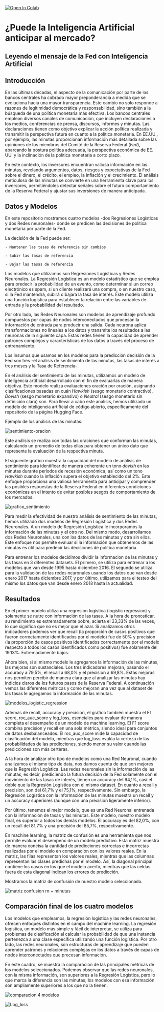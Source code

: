 <a target="_blank" href="https://colab.research.google.com/github/PabloOrazi/fed-sentiment-analysis/">
  <img src="https://colab.research.google.com/assets/colab-badge.svg" alt="Open In Colab"/>
</a>

# ¿Puede la Inteligencia Artificial anticipar al mercado?
## Leyendo el mensaje de la Fed con Inteligencia Artificial

## Introducción

En las últimas décadas, el aspecto de la comunicación por parte de los bancos centrales ha cobrado mayor preponderancia a medida que se evoluciona hacia una mayor transparencia. Este cambio no solo responde a razones de legitimidad democrática y responsabilidad, sino también a la búsqueda de una política monetaria más efectiva. Los bancos centrales emplean diversos canales de comunicación, que incluyen declaraciones a los medios, conferencias de prensa, discursos, informes y minutas. Las declaraciones tienen como objetivo explicar la acción política realizada y transmitir la perspectiva futura en cuanto a la política monetaria. En EE.UU., por ejemplo, las minutas proporcionan información más detallada sobre las opiniones de los miembros del Comité de la Reserva Federal (*Fed*), abarcando la postura política adecuada, la perspectiva económica de EE. UU. y la inclinación de la política monetaria a corto plazo.

En este contexto, los inversores encuentran valiosa información en las minutas, revelando argumentos, datos, riesgos y expectativas de la Fed sobre el dinero, el crédito, el empleo, la inflación y el crecimiento. El análisis meticuloso de las minutas se convierte en una herramienta clave para los inversores, permitiéndoles detectar señales sobre el futuro comportamiento de la Reserva Federal y ajustar sus inversiones de manera anticipada.

## Datos y Modelos

En este repositorio mostramos cuatro modelos -dos Regresiones Logísticas y dos Redes neuronales- donde se predicen las decisiones de política monetaria por parte de la Fed.

La decisión de la Fed puede ser:

    - Mantener las tasas de referencia sin cambios
   
    - Subir las tasas de referencia

    - Bajar las tasas de referencia


Los modelos que utilizamos son Regresiones Logísticas y Redes Neuronales. La Regresión Logística es un modelo estadístico que se emplea para predecir la probabilidad de un evento, como determinar si un correo electrónico es spam, si un cliente realizará una compra, o en nuestro caso, si la Fed mantendrá, subirá o bajará la tasa de interés. Este modelo utiliza una función logística para establecer la relación entre las variables de entrada y la probabilidad del resultado.

Por otro lado, las Redes Neuronales son modelos de aprendizaje profundo compuestos por capas de nodos interconectados que procesan la información de entrada para producir una salida. Cada neurona aplica transformaciones no lineales a los datos y transmite los resultados a las neuronas de la siguiente capa. Estas redes tienen la capacidad de aprender patrones complejos y características de los datos a través del proceso de entrenamiento.

Los insumos que usamos en los modelos para la predicción decisión de la Fed son tres -el análisis de sentimiento de las minutas, las tasas de interés a tres meses y la Tasa de Referencia-.  

En el análisis del sentimiento de las minutas, utilizamos un modelo de inteligencia artificial desarrollado con el fin de evaluarlas de manera objetiva. Este modelo realiza evaluaciones oración por oración, asignando clasificaciones basadas en cuán *Hawkish* (sesgo monetario contractivo), *Dovish* (sesgo monetario expansivo) o *Neutral* (sesgo monetario sin definición clara) son. Para llevar a cabo este análisis, hemos utilizado un modelo de inteligencia artificial de código abierto, específicamente del repositorio de la página Hugging Face.

Ejemplo de los análisis de las minutas:

![sentimiento-oracion](https://github.com/PabloOrazi/fed-sentiment-analysis/assets/44901407/a15edbb7-1f98-4254-85ef-a1a907bc6c0c)

Este análisis se realiza con todas las oraciones que conforman las minutas, calculando un promedio de todas ellas para obtener un único dato que represente la evaluación de la respectiva minuta.

El siguiente gráfico muestra la capacidad del modelo de análisis de sentimiento para identificar de manera coherente un tono *dovish* en las minutas durante períodos de recesión económica, así como un tono *Hawkish* cuando la inflación supera el objetivo establecido del 2%. Este enfoque proporciona una valiosa herramienta para anticipar y comprender las posibles respuestas de la Reserva Federal en diferentes condiciones económicas en el intento de evitar posibles sesgos de comportamiento de los mercados. 
                                                             
![grafico_sentimiento](https://github.com/PabloOrazi/fed-sentiment-analysis/assets/44901407/74b1eb85-8657-42f3-ad8b-d69ef1c7ba12)

Para medir la efectividad de nuestro análisis de sentimiento de las minutas, hemos utilizado dos modelos de Regresión Logística y dos Redes Neuronales. A un modelo de Regresión Logística le incorporamos la información de las minutas y el otro no. Del mismo modo, desarrollamos dos Redes Neuronales, una con los datos de las minutas y otra sin ellos. Este enfoque nos permite evaluar si la información que obtenemos de las minutas es útil para predecir las decisiones de política monetaria.

Para entrenar los modelos decidimos dividir la informacion de las minutas y las tasas en 3 diferentes datasets. El primero, se utiliza para entrenar a los modelos que van desde 1995 hasta diciembre 2016. El segundo se utiliza para la validación de las redes neuronales usando los datos que van desde enero 2017 hasta diciembre 2017, y por último,  utilizamos para el testeo del mismo los datos que van desde enero 2018 hasta la actualidad.

## Resultados

En el primer modelo utiliza una regresión logística (logistic regression) y solamente se nutre con información de las tasas. A la hora de pronosticar, su rendimiento es extremadamente pobre, acierta el 33,33% de las veces, lo que significa que no es mejor que el azar. Si analizamos otros indicadores podemos ver que recall (la proporción de casos positivos que fueron correctamente identificados por el modelo) fue de 50% y precision (la proporción de casos positivos identificados correctamente por el modelo respecto a todos los casos identificados como positivos) fue solamente del 19.13%. Extremadamente bajos. 

Ahora bien, si al mismo modelo le agregamos la información de las minutas, las mejoras son sustanciales. Los tres indicadores mejoran, pasando el accuracy a 79,5%, el recall a 68,0% y el precision a 69,8%. Estas mejoras nos permiten percibir de manera clara que al analizar las minutas hay indicios claros de los futuros pasos de la Reserva Federal. A continuación vemos las diferentes métricas y como mejoran una vez que al dataset de las tasas le agregamos la información de las minutas.  

![modelos_logistic_regression](https://github.com/PabloOrazi/fed-sentiment-analysis/assets/44901407/781c34cc-8247-4fee-baef-89f58b3b89b6)

Además de recall, accuracy y precision, el gráfico también muestra el F1 score, roc_auc_score y log_loss, esenciales para evaluar de manera completa el desempeño de un modelo de machine learning. El F1 score combina precision y recall en una sola métrica, siendo ideal para conjuntos de datos desbalanceados. El roc_auc_score mide la capacidad de clasificación del modelo, mientras que log_loss evalúa la certeza de las probabilidades de las predicciones, siendo menor su valor cuando las predicciones son más certeras.

A la hora de analizar otro tipo de modelos como una Red Neuronal, cuando analizamos el mismo tipo de data, nos damos cuenta de que son mejores que la Regresión Logística. Las redes neuronales sin la información de las minutas, es decir, prediciendo la futura decisión de la Fed solamente con el movimiento de las tasas de interés, tienen un accuracy del 64,1%, casi el doble que la Regresión Logística con el mismo dataset. En cuanto a recall y precision, son del 61,7% y el 75,1%, respectivamente. Sin embargo, la Regresión Logística con la información de las minutas muestra un recall y un accuracy superiores (aunque con una precisión ligeramente inferior). 

Por último, tenemos el mejor modelo, que es una Red Neuronal entrenada con la información de tasas y las minutas. Este modelo, nuestro modelo final, es superior a todos los demás modelos. El accuracy es del 82,0%, con un recall del 81,7% y una precisión del 85,7%, respectivamente. 

En machine learning, la matriz de confusión es una herramienta que nos permite evaluar el desempeño de un modelo predictivo. Esta matriz muestra de manera concisa la cantidad de predicciones correctas e incorrectas realizadas por el modelo en comparación con los valores reales. En la matriz, las filas representan los valores reales, mientras que las columnas representan las clases predichas por el modelo. Así, la diagonal principal contiene los casos en los que el modelo acertó, mientras que las celdas fuera de esta diagonal indican los errores de predicción. 

Mostramos la matriz de confusión de nuestro modelo seleccionado. 

![matriz confusion rn + minutas](https://github.com/PabloOrazi/fed-sentiment-analysis/assets/44901407/892d85e3-03e6-4b6a-997c-e1fb1111228c)


## Comparación final de los cuatro modelos

Los modelos que empleamos, la regresión logística y las redes neuronales, ofrecen enfoques distintos en el campo del machine learning. La regresión logística, un modelo más simple y fácil de interpretar, se utiliza para problemas de clasificación al calcular la probabilidad de que una instancia pertenezca a una clase específica utilizando una función logística. Por otro lado, las redes neuronales, son estructuras de aprendizaje que pueden aprender patrones y relaciones complejas en los datos a través de capas de nodos interconectados que procesan información.

En este cuadro, se muestra la comparación de las principales métricas de los modelos seleccionados. Podemos observar que las redes neuronales, con la misma información, son superiores a la Regresión Logística, pero lo que marca la diferencia son las minutas; los modelos con esa información son ampliamente superiores a los que no la tienen.   

![comparacion 4 modelos](https://github.com/PabloOrazi/fed-sentiment-analysis/assets/44901407/d8d717c1-c7dc-408c-a904-fc4d49c82066)


![Log_loss](https://github.com/PabloOrazi/fed-sentiment-analysis/assets/44901407/beae2241-e94e-40ab-80a2-f8febd39c885)
